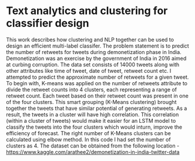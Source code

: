 # Text analytics and clustering for classifier design

This work describes how clustering and NLP together can be used to design an efficient multi-label classifer. The problem statement is to predict the number of retweets for tweets during demonetization phase in India. Demonetization was an exercise by the government of India in 2016 aimed at curbing corruption. 
The data set consists of 14000 tweets along with other attributes like time of tweet, date of tweet, retweet count etc. I attempted to predict the approximate number of retweets for a given tweet. 
To begin with, K-means was applied on the number of retweets attribute to divide the retweet counts into 4 clusters, each representing a range of retweet count. Each tweet based on their retweet count was present in one of the four clusters. 
This smart grouping (K-Means clustering) brought together the tweets that have similar potential of generating retweets.
As a result, the tweets in a cluster will have high correlation. This correlation (within a cluster of tweets) would make it easier for an LSTM model to classify the tweets into the four clusters which would inturn, improve the efficiency of forecast. 
The right number of K-Means clusters can be calculated using elbow method. In this code I had set the number of clusters as 4. 
The dataset can be obtained from the following location -
https://www.kaggle.com/arathee2/demonetization-in-india-twitter-data
